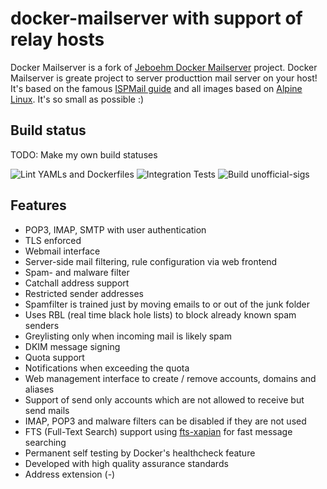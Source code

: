 docker-mailserver with support of relay hosts
=================

Docker Mailserver is a fork of [Jeboehm Docker Mailserver](https://github.com/jeboehm/docker-mailserver) project.
Docker Mailserver is greate project to server producttion mail server on your host! It's based on the famous [ISPMail guide](https://workaround.org/ispmail/) and all images based on [Alpine Linux](https://alpinelinux.org). It's so small as possible :)

Build status
------------
TODO: Make my own build statuses

![Lint YAMLs and Dockerfiles](https://github.com/jeboehm/docker-mailserver/workflows/Lint%20YAMLs%20and%20Dockerfiles/badge.svg)
![Integration Tests](https://github.com/jeboehm/docker-mailserver/workflows/Integration%20Tests/badge.svg)
![Build unofficial-sigs](https://github.com/jeboehm/docker-mailserver/workflows/Build%20unofficial-sigs/badge.svg)

Features
--------
- POP3, IMAP, SMTP with user authentication
- TLS enforced
- Webmail interface
- Server-side mail filtering, rule configuration via web frontend
- Spam- and malware filter
- Catchall address support
- Restricted sender addresses
- Spamfilter is trained just by moving emails to or out of the junk folder
- Uses RBL (real time black hole lists) to block already known spam senders
- Greylisting only when incoming mail is likely spam
- DKIM message signing
- Quota support
- Notifications when exceeding the quota
- Web management interface to create / remove accounts, domains and aliases
- Support of send only accounts which are not allowed to receive but send mails
- IMAP, POP3 and malware filters can be disabled if they are not used
- FTS (Full-Text Search) support using [fts-xapian](https://github.com/grosjo/fts-xapian) for fast message searching
- Permanent self testing by Docker's healthcheck feature
- Developed with high quality assurance standards
- Address extension (-)
